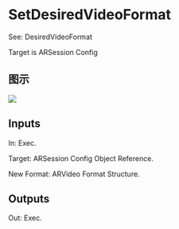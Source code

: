# SetDesiredVideoFormat

See: DesiredVideoFormat

Target is ARSession Config

## 图示

![]($-20221218-17585061.png)

## Inputs

In: Exec.

Target: ARSession Config Object Reference.

New Format: ARVideo Format Structure.  

## Outputs

Out: Exec.

